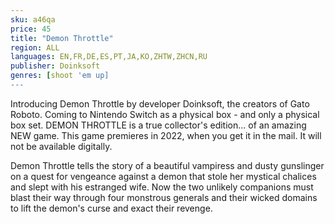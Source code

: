 ```yaml
---
sku: a46qa
price: 45
title: "Demon Throttle"
region: ALL
languages: EN,FR,DE,ES,PT,JA,KO,ZHTW,ZHCN,RU
publisher: Doinksoft
genres: [shoot 'em up]
---
```

 Introducing Demon Throttle by developer Doinksoft, the creators of Gato Roboto. Coming to Nintendo Switch as a physical box - and only a physical box set. DEMON THROTTLE is a true collector's edition... of an amazing NEW game. This game premieres in 2022, when you get it in the mail. It will not be available digitally.

Demon Throttle tells the story of a beautiful vampiress and dusty gunslinger on a quest for vengeance against a demon that stole her mystical chalices and slept with his estranged wife. Now the two unlikely companions must blast their way through four monstrous generals and their wicked domains to lift the demon's curse and exact their revenge.